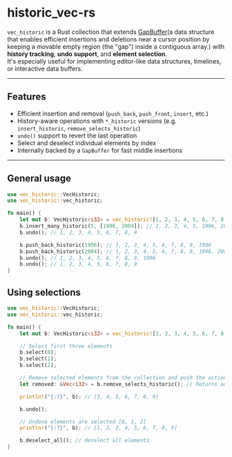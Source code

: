 # historic_vec-rs

`vec_historic` is a Rust collection that extends [GapBuffer](https://github.com/frozenlib/gapbuf-rs)(a data structure that enables efficient insertions and deletions near a cursor position by keeping a movable empty region (the "gap") inside a contiguous array.) with **history tracking**, **undo support**, and **element selection**.  
It's especially useful for implementing editor-like data structures, timelines, or interactive data buffers.

---

## Features

- Efficient insertion and removal (`push_back`, `push_front`, `insert`, etc.)
- History-aware operations with `*_historic` versions (e.g. `insert_historic`, `remove_selects_historic`)
- `undo()` support to revert the last operation
- Select and deselect individual elements by index
- Internally backed by a `GapBuffer` for fast middle insertions

---

## General usage

```rust
use vec_historic::VecHistoric;
use vec_historic::vec_historic;

fn main() {
    let mut b: VecHistoric<i32> = vec_historic![1, 2, 3, 4, 5, 6, 7, 8, 9];
    b.insert_many_historic(5, [1996, 2004]); // 1, 2, 3, 4, 5, 1996, 2004, 6, 7, 8, 9
    b.undo(); // 1, 2, 3, 4, 5, 6, 7, 8, 9

    b.push_back_historic(1996); // 1, 2, 3, 4, 5, 6, 7, 8, 9, 1996
    b.push_back_historic(2004); // 1, 2, 3, 4, 5, 6, 7, 8, 9, 1996, 2004
    b.undo(); // 1, 2, 3, 4, 5, 6, 7, 8, 9, 1996
    b.undo(); // 1, 2, 3, 4, 5, 6, 7, 8, 9
}
```

## Using selections

```rust
use vec_historic::VecHistoric;
use vec_historic::vec_historic;

fn main() {
    let mut b: VecHistoric<i32> = vec_historic![1, 2, 3, 4, 5, 6, 7, 8, 9];

    // Select first three elements
    b.select(0);
    b.select(1);
    b.select(2);

    // Remove selected elements from the collection and push the action in history sequence
    let removed: &Vec<i32> = b.remove_selects_historic(); // Returns address of removed elements -> [0, 1, 2]

    println!("{:?}", b); // [3, 4, 5, 6, 7, 8, 9]

    b.undo();

    // Undone elements are selected [0, 1, 2]
    println!("{:?}", b); // [1, 2, 3, 4, 5, 6, 7, 8, 9]

    b.deselect_all(); // deselect all elements
}
```